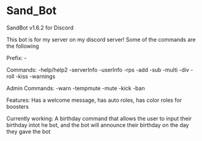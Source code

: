 # Sand_Bot
SandBot v1.6.2 for Discord

This bot is for my server on my discord server!
Some of the commands are the following

Prefix: -

Commands:
-help/help2
-serverInfo
-userInfo
-rps
-add
-sub
-multi
-div
-roll
-kiss
-warnings

Admin Commands:
-warn
-tempmute
-mute
-kick
-ban


Features:
Has a welcome message,
has auto roles,
has color roles for boosters

Currently working:
A birthday command that allows the user to input their birthday intot he bot, and the bot will announce their birthday on the day they gave the bot
